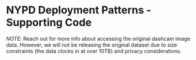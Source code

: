 # NYPD Deployment Patterns - Supporting Code
*NOTE*: Reach out for more info about accessing the original dashcam image data. However, we will not be releasing the original dataset due to size constraints (the data clocks in at over 10TB) and privacy considerations. 
